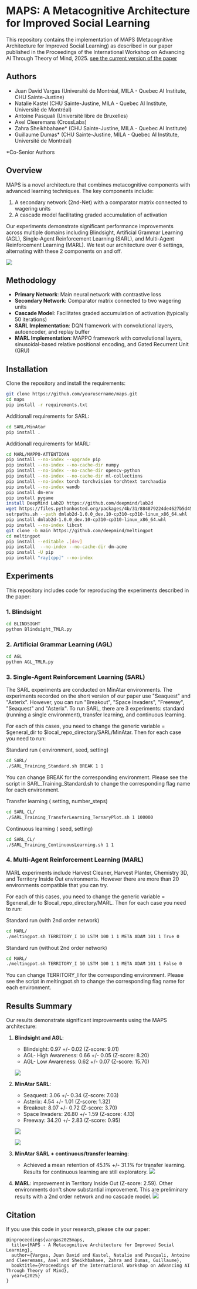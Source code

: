 # MAPS: A Metacognitive Architecture for Improved Social Learning

This repository contains the implementation of MAPS (Metacognitive Architecture for Improved Social Learning) as described in our paper published in the Proceedings of the International Workshop on Advancing AI Through Theory of Mind, 2025. [see the current version of the paper](pdf/PrePrint_MAPS_RLC.pdf)

## Authors
- Juan David Vargas (Université de Montréal, MILA - Quebec AI Institute, CHU Sainte-Justine)
- Natalie Kastel (CHU Sainte-Justine, MILA - Quebec AI Institute, Université de Montréal)
- Antoine Pasquali (Université libre de Bruxelles)
- Axel Cleeremans (CrossLabs)
- Zahra Sheikhbahaee* (CHU Sainte-Justine, MILA - Quebec AI Institute)
- Guillaume Dumas* (CHU Sainte-Justine, MILA - Quebec AI Institute, Université de Montréal)

*Co-Senior Authors

## Overview

MAPS is a novel architecture that combines metacognitive components with advanced learning techniques. The key components include:

1. A secondary network (2nd-Net) with a comparator matrix connected to wagering units
2. A cascade model facilitating graded accumulation of activation

Our experiments demonstrate significant performance improvements across multiple domains including Blindsight, Artificial Grammar Learning (AGL), Single-Agent Reinforcement Learning (SARL), and Multi-Agent Reinforcement Learning (MARL). We test our architecture over 6 settings, alternating with these 2 components on and off. 

   ![](images/RLC_Figures.jpg)


## Methodology

- **Primary Network**: Main neural network with contrastive loss
- **Secondary Network**: Comparator matrix connected to two wagering units
- **Cascade Model**: Facilitates graded accumulation of activation (typically 50 iterations)
- **SARL Implementation**: DQN framework with convolutional layers, autoencoder, and replay buffer
- **MARL Implementation**: MAPPO framework with convolutional layers, sinusoidal-based relative positional encoding, and Gated Recurrent Unit (GRU)

## Installation

Clone the repository and install the requirements:

```bash
git clone https://github.com/yourusername/maps.git
cd maps
pip install -r requirements.txt
```

Additionall requirements for SARL:

```bash
cd SARL/MinAtar
pip install .
```

Additionall requirements for MARL:

```bash
cd MARL/MAPPO-ATTENTIOAN
pip install --no-index --upgrade pip
pip install --no-index --no-cache-dir numpy 
pip install --no-index --no-cache-dir opencv-python
pip install --no-index --no-cache-dir ml-collections
pip install --no-index torch torchvision torchtext torchaudio
pip install --no-index wandb
pip install dm-env
pip install pygame
install DeepMind Lab2D https://github.com/deepmind/lab2d
wget https://files.pythonhosted.org/packages/4b/31/884879224de4627b5d45b307cec8f4cd1e60db9aa61871e4aa2518c6584b/dmlab2d-1.0.0_dev.10-cp310-cp310-manylinux_2_31_x86_64.whl -O dmlab2d-1.0.0_dev.10-cp310-cp310-linux_x86_64.whl
setrpaths.sh --path dmlab2d-1.0.0_dev.10-cp310-cp310-linux_x86_64.whl 
pip install dmlab2d-1.0.0_dev.10-cp310-cp310-linux_x86_64.whl 
pip install --no-index libcst
git clone -b main https://github.com/deepmind/meltingpot
cd meltingpot
pip install --editable .[dev]
pip install  --no-index --no-cache-dir dm-acme
pip install -U pip
pip install "ray[cpp]" --no-index
```


## Experiments

This repository includes code for reproducing the experiments described in the paper:

### 1. Blindsight

```bash
cd BLINDSIGHT
python Blindsight_TMLR.py
```

### 2. Artificial Grammar Learning (AGL)

```bash
cd AGL
python AGL_TMLR.py
```

### 3. Single-Agent Reinforcement Learning (SARL)

The SARL experiments are conducted on MinAtar environments. The experiments recorded on the short version of our paper use "Seaquest" and "Asterix". However, you can run "Breakout", "Space Invaders", "Freeway", "Seaquest" and "Asterix". To run SARL, there are 3 experiments: standard (running a single environment), transfer learning, and continuous learning. 

For each of this cases, you need to change the generic variable = $general_dir to $local_repo_directory/SARL/MinAtar. Then for each case you need to run:

Standard run ( environment, seed, setting) 
```bash
cd SARL/ 
./SARL_Training_Standard.sh BREAK 1 1
```
You can change BREAK for the corresponding environment. Please see the script in SARL_Training_Standard.sh to change the corresponding flag name for each environment.

Transfer learning ( setting, number_steps)
```bash
cd SARL_CL/ 
./SARL_Training_TransferLearning_TernaryPlot.sh 1 100000
```

Continuous learning ( seed, setting)
```bash
cd SARL_CL/ 
./SARL_Training_ContinuousLearning.sh 1 1
```

### 4. Multi-Agent Reinforcement Learning (MARL)

MARL experiments include Harvest Cleaner, Harvest Planter, Chemistry 3D, and Territory Inside Out environments. However there are more than 20 environments compatible that you can try.

For each of this cases, you need to change the generic variable = $general_dir to $local_repo_directory/MARL. Then for each case you need to run:

Standard run (with 2nd order network)
```bash
cd MARL/
./meltingpot.sh TERRITORY_I 10 LSTM 100 1 1 META ADAM 101 1 True 0
```

Standard run (without 2nd order network)
```bash
cd MARL/
./meltingpot.sh TERRITORY_I 10 LSTM 100 1 1 META ADAM 101 1 False 0
```

You can change TERRITORY_I for the corresponding environment. Please see the script in meltingpot.sh to change the corresponding flag name for each environment.

## Results Summary

Our results demonstrate significant improvements using the MAPS architecture:

1. **Blindsight and AGL**: 
   - Blindsight: 0.97 +/- 0.02 (Z-score: 9.01)
   - AGL- High Awareness: 0.66 +/- 0.05 (Z-score: 8.20)
   - AGL- Low Awareness: 0.62 +/- 0.07 (Z-score: 15.70)


   ![](images/Perceptual_results.png)
   
2. **MinAtar SARL**: 
   - Seaquest: 3.06 +/- 0.34 (Z-score: 7.03)
   - Asterix: 4.54 +/- 1.01 (Z-score: 1.32)
   - Breakout: 8.07 +/- 0.72 (Z-score: 3.70)
   - Space Invaders: 26.80 +/- 1.59 (Z-score: 4.13)
   - Freeway: 34.20 +/- 2.83 (Z-score: 0.95)
      
   ![](images/SARL_table.png)

   ![](images/SARL_results.jpg)

4. **MinAtar SARL + continuous/transfer learning**: 
   - Achieved a mean retention of 45.1% +/- 31.1% for transfer learning. Results for continuous learning are still exploratory.
     ![](images/Ternary_space.png)

5. **MARL**: improvement in Territory Inside Out (Z-score: 2.59). Other environments don't show substantial improvement. This are preliminary results with a 2nd order network and no cascade model.
     ![](images/MARL_results.png)

## Citation

If you use this code in your research, please cite our paper:

```
@inproceedings{vargas2025maps,
  title={MAPS - A Metacognitive Architecture for Improved Social Learning},
  author={Vargas, Juan David and Kastel, Natalie and Pasquali, Antoine and Cleeremans, Axel and Sheikhbahaee, Zahra and Dumas, Guillaume},
  booktitle={Proceedings of the International Workshop on Advancing AI Through Theory of Mind},
  year={2025}
}
```
